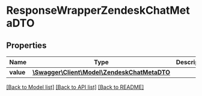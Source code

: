 # ResponseWrapperZendeskChatMetaDTO

## Properties
Name | Type | Description | Notes
------------ | ------------- | ------------- | -------------
**value** | [**\Swagger\Client\Model\ZendeskChatMetaDTO**](ZendeskChatMetaDTO.md) |  | [optional] 

[[Back to Model list]](../README.md#documentation-for-models) [[Back to API list]](../README.md#documentation-for-api-endpoints) [[Back to README]](../README.md)


